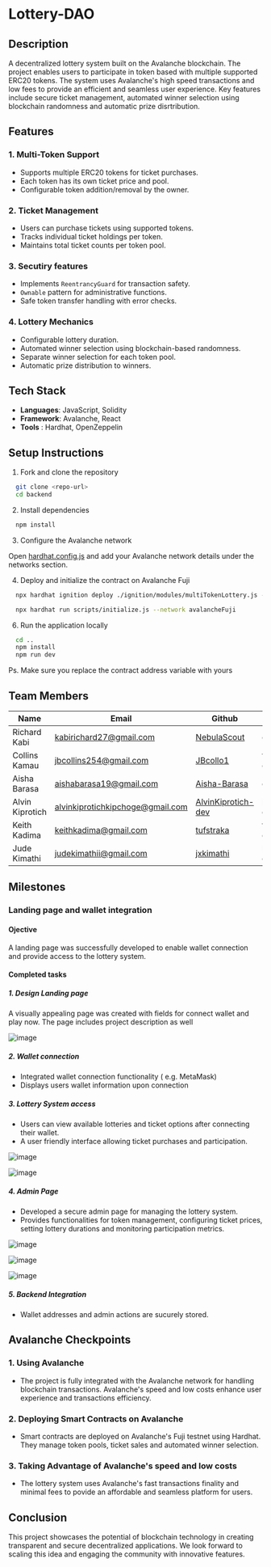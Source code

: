 # Lottery-DAO
## Description
A decentralized lottery system built on the Avalanche blockchain. The project enables users to participate in token based with multiple supported ERC20 tokens. The system uses Avalanche's high speed transactions and low fees to provide an efficient and seamless user experience. Key features include secure ticket management, automated winner selection using blockchain randomness and automatic prize disrtribution.

## Features

### 1. **Multi-Token Support**

- Supports multiple ERC20 tokens for ticket purchases.
- Each token has its own ticket price and pool.
- Configurable token addition/removal by the owner.

### 2. **Ticket Management**

- Users can purchase tickets using supported tokens.
- Tracks individual ticket holdings per token.
- Maintains total ticket counts per token pool.

### 3. **Secutiry features**

- Implements `ReentrancyGuard` for transaction safety.
- `Ownable` pattern for administrative functions.
- Safe token transfer handling with error checks.

### 4. Lottery Mechanics

- Configurable lottery duration.
- Automated winner selection using blockchain-based randomness.
- Separate winner selection for each token pool.
- Automatic prize distribution to winners.

## Tech Stack

- **Languages**: JavaScript, Solidity
- **Framework**: Avalanche, React
- **Tools**    : Hardhat, OpenZeppelin

## Setup Instructions

1. Fork and clone the repository

```bash
  git clone <repo-url>
  cd backend
```

2. Install dependencies

```bash
  npm install
```

3. Configure the Avalanche network

Open [hardhat.config.js](./backend/hardhat.config.js) and add your Avalanche network details under the networks section.

4. Deploy and initialize the contract on Avalanche Fuji

```bash
  npx hardhat ignition deploy ./ignition/modules/multiTokenLottery.js --network avalancheFuji

  npx hardhat run scripts/initialize.js --network avalancheFuji
```

6. Run the application locally

```bash
  cd ..
  npm install
  npm run dev
```

Ps. Make sure you replace the contract address variable with yours

## Team Members

| Name | Email | Github | Role |
|------|--------|--------|------|
| Richard Kabi | [kabirichard27@gmail.com](mailto:kabirichard27@gmail.com) | [NebulaScout](https://github.com/NebulaScout) | developer
| Collins Kamau | [jbcollins254@gmail.com](mailto:jbcollins254@gmail.com) | [JBcollo1](https://github.com/JBcollo1) | full stack dev
| Aisha Barasa | [aishabarasa19@gmail.com](mailto:aishabarasa19@gmail.com) | [Aisha-Barasa](https://github.com/Aisha-Barasa) | developer
| Alvin Kiprotich | [alvinkiprotichkipchoge@gmail.com](mailto:alvinkiprotichkipchoge@gmail.com) | [AlvinKiprotich-dev](https://github.com/AlvinKiprotich-dev) | backend dev
| Keith Kadima | [keithkadima@gmail.com](mailto:keithkadima@gmail.com) | [tufstraka](https://github.com/tufstraka) | full stack dev
| Jude Kimathi | [judekimathii@gmail.com](mailto:judekimathii@gmail.com) | [jxkimathi](https://github.com/jxkimathi) | backend dev


## Milestones
### Landing page and wallet integration
#### Ojective
A landing page was successfully developed to enable wallet connection and provide access to the lottery system.

#### Completed tasks
##### 1. Design Landing page
A visually appealing page was created with fields for connect wallet and play now.
The page includes project description as well

![image](https://github.com/user-attachments/assets/ba6f5807-9237-4b56-842e-4979ef8cd91f) 

##### 2. Wallet connection
- Integrated wallet connection functionality ( e.g. MetaMask)
- Displays users wallet information upon connection

##### 3. Lottery System access
- Users can view available lotteries and ticket options after connecting their wallet.
- A user friendly interface allowing ticket purchases and participation.

![image](https://github.com/user-attachments/assets/57976104-a487-46c8-a6e9-31cc2bb30af0) 

![image](https://github.com/user-attachments/assets/a24f5a53-f655-483f-9042-80f8a47d9737) 

##### 4. Admin Page
- Developed a secure admin page for managing the lottery system.
- Provides functionalities for token management, configuring ticket prices, setting lottery durations and monitoring participation metrics.

![image](https://github.com/user-attachments/assets/016f7bd2-0492-4ffd-b2e8-55f81b6ce89d) 

![image](https://github.com/user-attachments/assets/b3e777a3-9b3b-4332-834f-f7640ade8b6d) 

![image](https://github.com/user-attachments/assets/9409ba6e-2a60-4ae8-a759-3a3b13a52923) 

##### 5. Backend Integration
- Wallet addresses and admin actions are sucurely stored.

## Avalanche Checkpoints
### 1. Using Avalanche
- The project is fully integrated with the Avalanche network for handling blockchain transactions. Avalanche's speed and low costs enhance user experience and transactions efficiency.

### 2. Deploying Smart Contracts on  Avalanche
- Smart contracts are deployed on Avalanche's Fuji testnet using Hardhat. They manage token pools, ticket sales and automated winner selection.

### 3. Taking Advantage of Avalanche's speed and low costs
- The lottery system uses Avalanche's fast transactions finality and minimal fees to povide an affordable and seamless platform for users.

## Conclusion
This project showcases the potential of blockchain technology in creating transparent and secure decentralized applications. We look forward to scaling this idea and engaging the community with innovative features.




